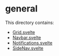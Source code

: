 # general

This directory contains:

- [Grid.svelte](src/lib/components/general/Grid.svelte)
- [Navbar.svelte](src/lib/components/general/Navbar.svelte)
- [Notifications.svelte](src/lib/components/general/Notifications.svelte)
- [SideNav.svelte](src/lib/components/general/SideNav.svelte)
